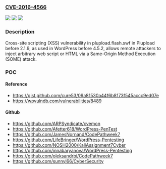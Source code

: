 ### [CVE-2016-4566](https://cve.mitre.org/cgi-bin/cvename.cgi?name=CVE-2016-4566)
![](https://img.shields.io/static/v1?label=Product&message=n%2Fa&color=blue)
![](https://img.shields.io/static/v1?label=Version&message=n%2Fa&color=blue)
![](https://img.shields.io/static/v1?label=Vulnerability&message=n%2Fa&color=brighgreen)

### Description

Cross-site scripting (XSS) vulnerability in plupload.flash.swf in Plupload before 2.1.9, as used in WordPress before 4.5.2, allows remote attackers to inject arbitrary web script or HTML via a Same-Origin Method Execution (SOME) attack.

### POC

#### Reference
- https://gist.github.com/cure53/09a81530a44f6b8173f545accc9ed07e
- https://wpvulndb.com/vulnerabilities/8489

#### Github
- https://github.com/ARPSyndicate/cvemon
- https://github.com/Afetter618/WordPress-PenTest
- https://github.com/JamesNornand/CodePathweek7
- https://github.com/LifeBringer/WordPress-Pentesting
- https://github.com/NOSH2000/KaliAssignment7Cyber
- https://github.com/innabaryanova/WordPress-Pentesting
- https://github.com/oleksandrbi/CodePathweek7
- https://github.com/sunnyl66/CyberSecurity

